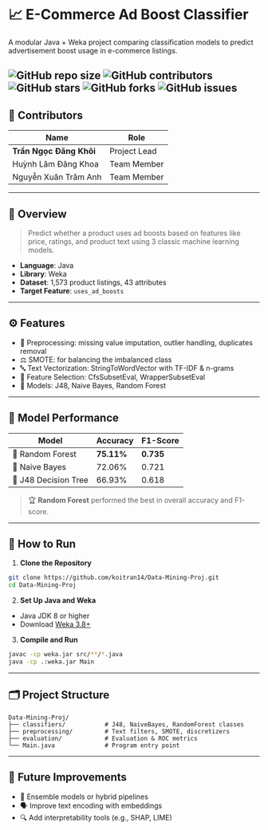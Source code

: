 # 📈 E-Commerce Ad Boost Classifier
A modular Java + Weka project comparing classification models to predict advertisement boost usage in e-commerce listings.

![GitHub repo size](https://img.shields.io/github/repo-size/koitran14/Data-Mining-Proj)
![GitHub contributors](https://img.shields.io/github/contributors/koitran14/Data-Mining-Proj)
![GitHub stars](https://img.shields.io/github/stars/koitran14/Data-Mining-Proj?style=social)
![GitHub forks](https://img.shields.io/github/forks/koitran14/Data-Mining-Proj?style=social)
![GitHub issues](https://img.shields.io/github/issues/koitran14/Data-Mining-Proj)
---

## 👥 Contributors

| Name                    | Role         |
| ----------------------- | ------------ |
| **Trần Ngọc Đăng Khôi** | Project Lead |
| Huỳnh Lâm Đăng Khoa     | Team Member  |
| Nguyễn Xuân Trâm Anh    | Team Member  |

---

## 🧠 Overview

> Predict whether a product uses ad boosts based on features like price, ratings, and product text using 3 classic machine learning models.

* **Language**: Java
* **Library**: Weka
* **Dataset**: 1,573 product listings, 43 attributes
* **Target Feature**: `uses_ad_boosts`

---

## ⚙️ Features

* 🔧 Preprocessing: missing value imputation, outlier handling, duplicates removal
* ⚖️ SMOTE: for balancing the imbalanced class
* 🔤 Text Vectorization: StringToWordVector with TF-IDF & n-grams
* 🧪 Feature Selection: CfsSubsetEval, WrapperSubsetEval
* 🤖 Models: J48, Naive Bayes, Random Forest

---

## 🧪 Model Performance

| Model                | Accuracy   | F1-Score  |
| -------------------- | ---------- | --------- |
| 🌳 Random Forest     | **75.11%** | **0.735** |
| 📙 Naive Bayes       | 72.06%     | 0.721     |
| 🌲 J48 Decision Tree | 66.93%     | 0.618     |

> 🏆 **Random Forest** performed the best in overall accuracy and F1-score.

---

## 🚀 How to Run

1. **Clone the Repository**

```bash
git clone https://github.com/koitran14/Data-Mining-Proj.git
cd Data-Mining-Proj
```

2. **Set Up Java and Weka**

* Java JDK 8 or higher
* Download [Weka 3.8+](https://www.cs.waikato.ac.nz/ml/weka/)

3. **Compile and Run**

```bash
javac -cp weka.jar src/**/*.java
java -cp .:weka.jar Main
```

---

## 🗂️ Project Structure

```
Data-Mining-Proj/
├── classifiers/           # J48, NaiveBayes, RandomForest classes
├── preprocessing/         # Text filters, SMOTE, discretizers
├── evaluation/            # Evaluation & ROC metrics
└── Main.java              # Program entry point
```

---

## 🚧 Future Improvements

* 🧬 Ensemble models or hybrid pipelines
* 🗣️ Improve text encoding with embeddings
* 🔍 Add interpretability tools (e.g., SHAP, LIME)

